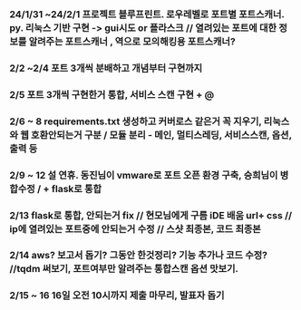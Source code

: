 ### 24/1/31 ~24/2/1 프로젝트 블루프린트. 로우레벨로 포트별 포트스캐너. py. 리눅스 기반 구현 -> gui시도 or 플라스크   // 열려있는 포트에 대한 정보를 알려주는 포트스캐너 , 역으로 모의해킹용 포트스캐너?
### 2/2 ~2/4 포트 3개씩 분배하고 개념부터 구현까지
### 2/5 포트 3개씩 구현한거 통합, 서비스 스캔 구현 + @
### 2/6 ~ 8 requirements.txt 생성하고 커버로스 같은거 꼭 지우기, 리눅스와 웹 호환안되는거 구분 / 모듈 분리 - 메인, 멀티스레딩, 서비스스캔, 옵션, 출력 등  
### 2/9 ~ 12 설 연휴. 동진님이 vmware로 포트 오픈 환경 구축, 승희님이 병합수정 / + flask로 통합 
### 2/13 flask로 통합, 안되는거 fix // 현모님에게 구름 iDE 배움 url+ css // ip에 열려있는 포트중에 안되는거 수정 // 스샷 최종본, 코드 최종본 
### 2/14 aws? 보고서 돕기? 그동안 한것정리? 기능 추가나 코드 수정? //tqdm 써보기, 포트여부만 알려주는 통합스캔 옵션 맛보기. 
### 2/15 ~ 16 16일 오전 10시까지 제출 마무리, 발표자 돕기 
